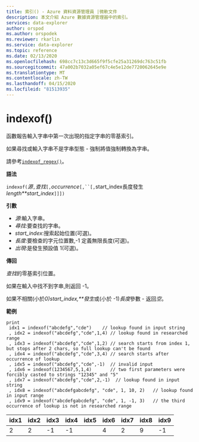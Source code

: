 ```yaml
---
title: 索引() - Azure 資料資源管理員 |微軟文件
description: 本文介紹 Azure 數據資源管理器中的索引。
services: data-explorer
author: orspod
ms.author: orspodek
ms.reviewer: rkarlin
ms.service: data-explorer
ms.topic: reference
ms.date: 02/13/2020
ms.openlocfilehash: 698cc7c13c3d665f9f5cfe25a31269dc763c51fb
ms.sourcegitcommit: 47a002b7032a05ef67c4e5e12de7720062645e9e
ms.translationtype: MT
ms.contentlocale: zh-TW
ms.lasthandoff: 04/15/2020
ms.locfileid: "81513935"
---
```

# <a name="indexof"></a>indexof()

函數報告輸入字串中第一次出現的指定字串的零基索引。

如果尋找或輸入字串不是字串型態 - 強制將值強制轉換為字串。

請參考[`indexof_regex()`](indexofregexfunction.md)。

**語法**

`indexof(`*源*`,`*查找*`[,`*occurrence*`[,``[,`start_index長度發生*length**start_index*`]]])`

**引數**

* *源*:輸入字串。  
* *尋找*:要查找的字串。
* *start_index*:搜索起始位置(可選)。
* *長度*:要檢查的字元位置數,-1 定義無限長度(可選)。
* *出現*:是發生預設值 1(可選)。

**傳回**

*查找*的零基索引位置。

如果在輸入中找不到字串,則返回 -1。

如果不相關(小於*0)start_index,**發生*或(小於 -1)*長度*參數 - 返回*空*。

**範例**
```kusto
print
 idx1 = indexof("abcdefg","cde")    // lookup found in input string
 , idx2 = indexof("abcdefg","cde",1,4) // lookup found in researched range 
 , idx3 = indexof("abcdefg","cde",1,2) // search starts from index 1, but stops after 2 chars, so full lookup can't be found
 , idx4 = indexof("abcdefg","cde",3,4) // search starts after occurrence of lookup
 , idx5 = indexof("abcdefg","cde",-1)  // invalid input
 , idx6 = indexof(1234567,5,1,4)       // two first parameters were forcibly casted to strings "12345" and "5"
 , idx7 = indexof("abcdefg","cde",2,-1)  // lookup found in input string
 , idx8 = indexof("abcdefgabcdefg", "cde", 1, 10, 2)   // lookup found in input range
 , idx9 = indexof("abcdefgabcdefg", "cde", 1, -1, 3)   // the third occurrence of lookup is not in researched range
```

|idx1|idx2|idx3|idx4|idx5|idx6|idx7|idx8|idx9|
|----|----|----|----|----|----|----|----|----|
|2   |2   |-1  |-1  |    |4   |2   |9   |-1  |
